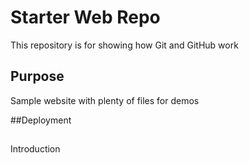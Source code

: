 # Starter Web Repo

This repository is for showing how Git and GitHub work

## Purpose

Sample website with plenty of files for demos

##Deployment

##
Introduction
